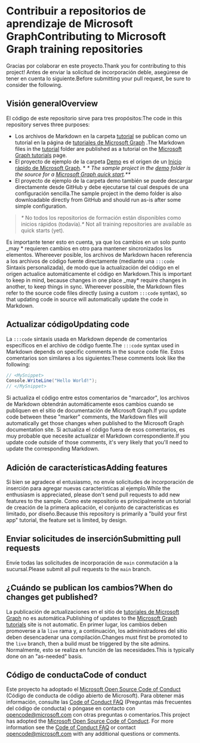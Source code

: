 # <a name="contributing-to-microsoft-graph-training-repositories"></a><span data-ttu-id="4fa5e-101">Contribuir a repositorios de aprendizaje de Microsoft Graph</span><span class="sxs-lookup"><span data-stu-id="4fa5e-101">Contributing to Microsoft Graph training repositories</span></span>

<span data-ttu-id="4fa5e-102">Gracias por colaborar en este proyecto.</span><span class="sxs-lookup"><span data-stu-id="4fa5e-102">Thank you for contributing to this project!</span></span> <span data-ttu-id="4fa5e-103">Antes de enviar la solicitud de incorporación deble, asegúrese de tener en cuenta lo siguiente.</span><span class="sxs-lookup"><span data-stu-id="4fa5e-103">Before submitting your pull request, be sure to consider the following.</span></span>

## <a name="overview"></a><span data-ttu-id="4fa5e-104">Visión general</span><span class="sxs-lookup"><span data-stu-id="4fa5e-104">Overview</span></span>

<span data-ttu-id="4fa5e-105">El código de este repositorio sirve para tres propósitos:</span><span class="sxs-lookup"><span data-stu-id="4fa5e-105">The code in this repository serves three purposes:</span></span>

- <span data-ttu-id="4fa5e-106">Los archivos de Markdown en la carpeta [tutorial](/tutorial) se publican como un tutorial en la página de [tutoriales de Microsoft Graph](https://docs.microsoft.com/graph/tutorials) .</span><span class="sxs-lookup"><span data-stu-id="4fa5e-106">The Markdown files in the [tutorial](/tutorial) folder are published as a tutorial on the [Microsoft Graph tutorials](https://docs.microsoft.com/graph/tutorials) page.</span></span>
- <span data-ttu-id="4fa5e-107">El proyecto de ejemplo de la carpeta [Demo](/demo) es el origen de un [Inicio rápido de Microsoft Graph](https://developer.microsoft.com/graph/quick-start). \* *\** _</span><span class="sxs-lookup"><span data-stu-id="4fa5e-107">The sample project in the [demo](/demo) folder is the source for a [Microsoft Graph quick start](https://developer.microsoft.com/graph/quick-start).\**\**_</span></span>
- <span data-ttu-id="4fa5e-108">El proyecto de ejemplo de la carpeta demo también se puede descargar directamente desde GitHub y debe ejecutarse tal cual después de una configuración sencilla.</span><span class="sxs-lookup"><span data-stu-id="4fa5e-108">The sample project in the demo folder is also downloadable directly from GitHub and should run as-is after some simple configuration.</span></span>

> <span data-ttu-id="4fa5e-109">_*\**_ No todos los repositorios de formación están disponibles como inicios rápidos (todavía).</span><span class="sxs-lookup"><span data-stu-id="4fa5e-109">_*\**_ Not all training repositories are available as quick starts (yet).</span></span>

<span data-ttu-id="4fa5e-110">Es importante tener esto en cuenta, ya que los cambios en un solo punto _may \* requieren cambios en otro para mantener sincronizados los elementos. Whereever posible, los archivos de Markdown hacen referencia a los archivos de código fuente directamente (mediante una `:::code` Sintaxis personalizada), de modo que la actualización del código en el origen actualice automáticamente el código en Markdown.</span><span class="sxs-lookup"><span data-stu-id="4fa5e-110">This is important to keep in mind, because changes in one place _may\* require changes in another, to keep things in sync. Whereever possible, the Markdown files refer to the source code files directly (using a custom `:::code` syntax), so that updating code in source will automatically update the code in Markdown.</span></span>

## <a name="updating-code"></a><span data-ttu-id="4fa5e-111">Actualizar código</span><span class="sxs-lookup"><span data-stu-id="4fa5e-111">Updating code</span></span>

<span data-ttu-id="4fa5e-112">La `:::code` sintaxis usada en Markdown depende de comentarios específicos en el archivo de código fuente.</span><span class="sxs-lookup"><span data-stu-id="4fa5e-112">The `:::code` syntax used in Markdown depends on specific comments in the source code file.</span></span> <span data-ttu-id="4fa5e-113">Estos comentarios son similares a los siguientes:</span><span class="sxs-lookup"><span data-stu-id="4fa5e-113">These comments look like the following:</span></span>

```csharp
// <MySnippet>
Console.WriteLine("Hello World!");
// </MySnippet>
```

<span data-ttu-id="4fa5e-114">Si actualiza el código entre estos comentarios de "marcador", los archivos de Markdown obtendrán automáticamente esos cambios cuando se publiquen en el sitio de documentación de Microsoft Graph.</span><span class="sxs-lookup"><span data-stu-id="4fa5e-114">If you update code between these "marker" comments, the Markdown files will automatically get those changes when published to the Microsoft Graph documentation site.</span></span> <span data-ttu-id="4fa5e-115">Si actualiza el código fuera de esos comentarios, es muy probable que necesite actualizar el Markdown correspondiente.</span><span class="sxs-lookup"><span data-stu-id="4fa5e-115">If you update code outside of those comments, it's very likely that you'll need to update the corresponding Markdown.</span></span>

## <a name="adding-features"></a><span data-ttu-id="4fa5e-116">Adición de características</span><span class="sxs-lookup"><span data-stu-id="4fa5e-116">Adding features</span></span>

<span data-ttu-id="4fa5e-117">Si bien se agradece el entusiasmo, no envíe solicitudes de incorporación de inserción para agregar nuevas características al ejemplo.</span><span class="sxs-lookup"><span data-stu-id="4fa5e-117">While the enthusiasm is appreciated, please don't send pull requests to add new features to the sample.</span></span> <span data-ttu-id="4fa5e-118">Como este repositorio es principalmente un tutorial de creación de la primera aplicación, el conjunto de características es limitado, por diseño.</span><span class="sxs-lookup"><span data-stu-id="4fa5e-118">Because this repository is primarily a "build your first app" tutorial, the feature set is limited, by design.</span></span>

## <a name="submitting-pull-requests"></a><span data-ttu-id="4fa5e-119">Enviar solicitudes de inserción</span><span class="sxs-lookup"><span data-stu-id="4fa5e-119">Submitting pull requests</span></span>

<span data-ttu-id="4fa5e-120">Envíe todas las solicitudes de incorporación de `main` conmutación a la sucursal.</span><span class="sxs-lookup"><span data-stu-id="4fa5e-120">Please submit all pull requests to the `main` branch.</span></span>

## <a name="when-do-changes-get-published"></a><span data-ttu-id="4fa5e-121">¿Cuándo se publican los cambios?</span><span class="sxs-lookup"><span data-stu-id="4fa5e-121">When do changes get published?</span></span>

<span data-ttu-id="4fa5e-122">La publicación de actualizaciones en el sitio de [tutoriales de Microsoft Graph](https://docs.microsoft.com/graph/tutorials) no es automática.</span><span class="sxs-lookup"><span data-stu-id="4fa5e-122">Publishing of updates to the [Microsoft Graph tutorials](https://docs.microsoft.com/graph/tutorials) site is not automatic.</span></span> <span data-ttu-id="4fa5e-123">En primer lugar, los cambios deben promoverse a la `live` rama y, a continuación, los administradores del sitio deben desencadenar una compilación.</span><span class="sxs-lookup"><span data-stu-id="4fa5e-123">Changes must first be promoted to the `live` branch, then a build must be triggered by the site admins.</span></span> <span data-ttu-id="4fa5e-124">Normalmente, esto se realiza en función de las necesidades.</span><span class="sxs-lookup"><span data-stu-id="4fa5e-124">This is typically done on an "as-needed" basis.</span></span>

## <a name="code-of-conduct"></a><span data-ttu-id="4fa5e-125">Código de conducta</span><span class="sxs-lookup"><span data-stu-id="4fa5e-125">Code of conduct</span></span>

<span data-ttu-id="4fa5e-p106">Este proyecto ha adoptado el [Microsoft Open Source Code of Conduct](https://opensource.microsoft.com/codeofconduct/) (Código de conducta de código abierto de Microsoft). Para obtener más información, consulte las [Code of Conduct FAQ](https://opensource.microsoft.com/codeofconduct/faq/) (Preguntas más frecuentes del código de conducta) o póngase en contacto con [opencode@microsoft.com](mailto:opencode@microsoft.com) con otras preguntas o comentarios.</span><span class="sxs-lookup"><span data-stu-id="4fa5e-p106">This project has adopted the [Microsoft Open Source Code of Conduct](https://opensource.microsoft.com/codeofconduct/). For more information see the [Code of Conduct FAQ](https://opensource.microsoft.com/codeofconduct/faq/) or contact [opencode@microsoft.com](mailto:opencode@microsoft.com) with any additional questions or comments.</span></span>
